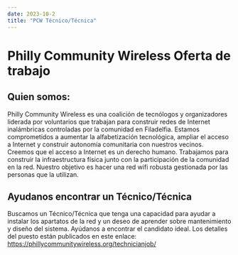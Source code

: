 ```yaml
---
date: 2023-10-2
title: "PCW Técnico/Técnica"
---
```


# Philly Community Wireless Oferta de trabajo

## Quien somos:
Philly Community Wireless es una coalición de tecnólogos y organizadores liderada por voluntarios que trabajan para construir redes de Internet inalámbricas controladas por la comunidad en Filadelfia. Estamos comprometidos a aumentar la alfabetización tecnológica, ampliar el acceso a Internet y construir autonomía comunitaria con nuestros vecinos. Creemos que el acceso a Internet es un derecho humano. Trabajamos para construir la infraestructura física junto con la participación de la comunidad en la red. Nuestro objetivo es hacer una red wifi robusta gestionada por las personas que la utilizan.

## Ayudanos encontrar un Técnico/Técnica
Buscamos un Técnico/Técnica que tenga una capacidad para ayudar a instalar los apartatos de la red y un deseo de aprender sobre mantenimiento y diseño del sistema. 
Ayúdanos a encontrar el candidato ideal. Los detalles del puesto están publicados en este enlace: https://phillycommunitywireless.org/technicianjob/
